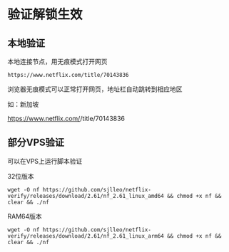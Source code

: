 # 验证解锁生效

## 本地验证
本地连接节点，用无痕模式打开网页 
``` url
https://www.netflix.com/title/70143836
```
浏览器无痕模式可以正常打开网页，地址栏自动跳转到相应地区

如：新加坡

https://www.netflix.com/<Badge text="sg-zh" type="error" vertical="middle"/>/title/70143836



## 部分VPS验证
<Badge text="使用修改VPS本地DNS方式解锁的" type="error" vertical="middle"/>可以在VPS上运行脚本验证

32位版本
``` shell 
wget -O nf https://github.com/sjlleo/netflix-verify/releases/download/2.61/nf_2.61_linux_amd64 && chmod +x nf && clear && ./nf
```
RAM64版本
``` shell 
wget -O nf https://github.com/sjlleo/netflix-verify/releases/download/2.61/nf_2.61_linux_arm64 && chmod +x nf && clear && ./nf
```

